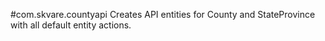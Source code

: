 #com.skvare.countyapi
Creates API entities for County and StateProvince with all default entity actions.